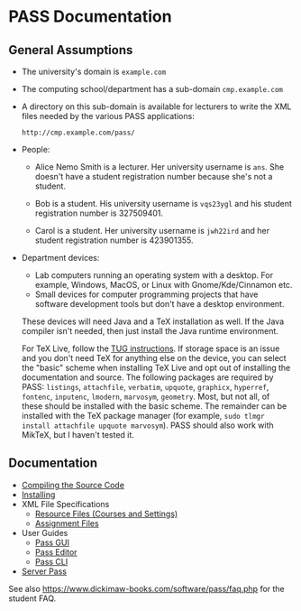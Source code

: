 # PASS Documentation

## General Assumptions

 - The university's domain is `example.com`

 - The computing school/department has a sub-domain
   `cmp.example.com`

 - A directory on this sub-domain is available for lecturers to 
   write the XML files needed by the various PASS applications:

   `http://cmp.example.com/pass/`

 - People:

   + Alice Nemo Smith is a lecturer. Her university username is
   `ans`. She doesn't have a student registration number because
   she's not a student.

   + Bob is a student. His university username is `vqs23ygl`
   and his student registration number is 327509401.

   + Carol is a student. Her university username is `jwh22ird`
   and her student registration number is 423901355.

 - Department devices:

   + Lab computers running an operating system with a desktop.
   For example, Windows, MacOS, or Linux with Gnome/Kde/Cinnamon
   etc.
   + Small devices for computer programming projects that have
   software development tools but don't have a desktop environment.

   These devices will need Java and a TeX installation as well.
   If the Java compiler isn't needed, then just install the Java runtime
   environment.

   For TeX Live, follow the [TUG instructions](https://www.tug.org/texlive/acquire-netinstall.html). If storage space is an issue and you don't
   need TeX for anything else on the device, you can select the
   "basic" scheme when installing TeX Live and opt out of installing
   the documentation and source. The following packages are required
   by PASS: `listings`, `attachfile`, `verbatim`, `upquote`, `graphicx`, `hyperref`,
   `fontenc`, `inputenc`, `lmodern`, `marvosym`, `geometry`. Most, but not all, of these
   should be installed with the basic scheme. The remainder can be
   installed with the TeX package manager (for example,
   `sudo tlmgr install attachfile upquote marvosym`). PASS should also
   work with MikTeX, but I haven't tested it.

## Documentation

 - [Compiling the Source Code](compile.md)
 - [Installing](install.md)
 - XML File Specifications
   + [Resource Files (Courses and Settings)](resourcexml.md)
   + [Assignment Files](assignmentxml.md)
 - User Guides
   + [Pass GUI](passgui.md)
   + [Pass Editor](passeditor.md)
   + [Pass CLI](passcli.md)
 - [Server Pass](server-pass/README.md)

See also <https://www.dickimaw-books.com/software/pass/faq.php> for
the student FAQ.
